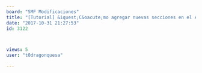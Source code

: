 ```yaml
---
board: "SMF Modificaciones"
title: "[Tutorial] &iquest;C&oacute;mo agregar nuevas secciones en el Admin CP panel?"
date: "2017-10-31 21:27:53"
id: 3122



views: 5
user: "t0dragonquesa"

---
```


